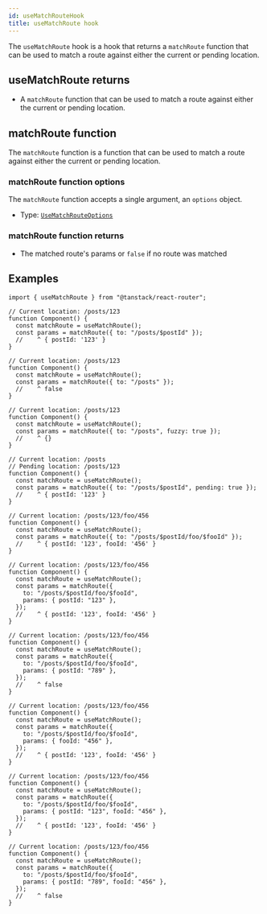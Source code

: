```yaml
---
id: useMatchRouteHook
title: useMatchRoute hook
---
```


The `useMatchRoute` hook is a hook that returns a `matchRoute` function that can be used to match a route against either the current or pending location.

## useMatchRoute returns

- A `matchRoute` function that can be used to match a route against either the current or pending location.

## matchRoute function

The `matchRoute` function is a function that can be used to match a route against either the current or pending location.

### matchRoute function options

The `matchRoute` function accepts a single argument, an `options` object.

- Type: [`UseMatchRouteOptions`](../UseMatchRouteOptionsType.md)

### matchRoute function returns

- The matched route's params or `false` if no route was matched

## Examples

```tsx
import { useMatchRoute } from "@tanstack/react-router";

// Current location: /posts/123
function Component() {
  const matchRoute = useMatchRoute();
  const params = matchRoute({ to: "/posts/$postId" });
  //    ^ { postId: '123' }
}

// Current location: /posts/123
function Component() {
  const matchRoute = useMatchRoute();
  const params = matchRoute({ to: "/posts" });
  //    ^ false
}

// Current location: /posts/123
function Component() {
  const matchRoute = useMatchRoute();
  const params = matchRoute({ to: "/posts", fuzzy: true });
  //    ^ {}
}

// Current location: /posts
// Pending location: /posts/123
function Component() {
  const matchRoute = useMatchRoute();
  const params = matchRoute({ to: "/posts/$postId", pending: true });
  //    ^ { postId: '123' }
}

// Current location: /posts/123/foo/456
function Component() {
  const matchRoute = useMatchRoute();
  const params = matchRoute({ to: "/posts/$postId/foo/$fooId" });
  //    ^ { postId: '123', fooId: '456' }
}

// Current location: /posts/123/foo/456
function Component() {
  const matchRoute = useMatchRoute();
  const params = matchRoute({
    to: "/posts/$postId/foo/$fooId",
    params: { postId: "123" },
  });
  //    ^ { postId: '123', fooId: '456' }
}

// Current location: /posts/123/foo/456
function Component() {
  const matchRoute = useMatchRoute();
  const params = matchRoute({
    to: "/posts/$postId/foo/$fooId",
    params: { postId: "789" },
  });
  //    ^ false
}

// Current location: /posts/123/foo/456
function Component() {
  const matchRoute = useMatchRoute();
  const params = matchRoute({
    to: "/posts/$postId/foo/$fooId",
    params: { fooId: "456" },
  });
  //    ^ { postId: '123', fooId: '456' }
}

// Current location: /posts/123/foo/456
function Component() {
  const matchRoute = useMatchRoute();
  const params = matchRoute({
    to: "/posts/$postId/foo/$fooId",
    params: { postId: "123", fooId: "456" },
  });
  //    ^ { postId: '123', fooId: '456' }
}

// Current location: /posts/123/foo/456
function Component() {
  const matchRoute = useMatchRoute();
  const params = matchRoute({
    to: "/posts/$postId/foo/$fooId",
    params: { postId: "789", fooId: "456" },
  });
  //    ^ false
}
```

